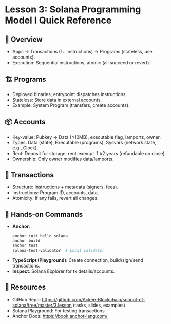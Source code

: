 # Lesson 3: Solana Programming Model I Quick Reference

## 🎯 Overview
- Apps → Transactions (1+ instructions) → Programs (stateless, use accounts).
- Execution: Sequential instructions, atomic (all succeed or revert).

## 🏗️ Programs
- Deployed binaries; entrypoint dispatches instructions.
- Stateless: Store data in external accounts.
- Example: System Program (transfers, create accounts).

## 📦 Accounts
- Key-value: Pubkey → Data (≤10MB), executable flag, lamports, owner.
- Types: Data (state), Executable (programs), Sysvars (network state, e.g., Clock).
- Rent: Deposit for storage; rent-exempt if ≥2 years (refundable on close).
- Ownership: Only owner modifies data/lamports.

## 🔄 Transactions
- Structure: Instructions + metadata (signers, fees).
- Instructions: Program ID, accounts, data.
- Atomicity: If any fails, revert all changes.

## 🔧 Hands-on Commands
- **Anchor**:
  ```bash
  anchor init hello_solana
  anchor build
  anchor test
  solana-test-validator  # Local validator
  ```
- **TypeScript (Playground)**: Create connection, build/sign/send transactions.
- **Inspect**: Solana Explorer for tx details/accounts.

## 🔗 Resources
- GitHub Repo: https://github.com/Ackee-Blockchain/school-of-solana/tree/master/3.lesson (tasks, slides, examples)
- Solana Playground: For testing transactions
- Anchor Docs: https://book.anchor-lang.com/
